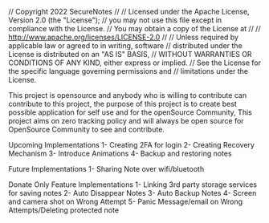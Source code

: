 

// Copyright 2022 SecureNotes
//
// Licensed under the Apache License, Version 2.0 (the "License");
// you may not use this file except in compliance with the License.
// You may obtain a copy of the License at
//
//      http://www.apache.org/licenses/LICENSE-2.0
//
// Unless required by applicable law or agreed to in writing, software
// distributed under the License is distributed on an "AS IS" BASIS,
// WITHOUT WARRANTIES OR CONDITIONS OF ANY KIND, either express or implied.
// See the License for the specific language governing permissions and
// limitations under the License.

This project is opensource and anybody who is willing to contribute can contribute to this project, 
the purpose of this project is to create best possible application for self use and for the openSource 
Community, This project aims on zero tracking policy and will always be open source for OpenSource Community to see and contribute.  

Upcoming Implementations
1- Creating 2FA for login
2- Creating Recovery Mechanism
3- Introduce Animations
4- Backup and restoring notes

Future Implementations
1- Sharing Note over wifi/bluetooth

Donate Only Feature Implementations
1- Linking 3rd party storage services for saving notes
2- Auto Disappear Notes
3- Auto Backup Notes
4- Screen and camera shot on Wrong Attempt
5- Panic Message/email on Wrong Attempts/Deleting protected note

